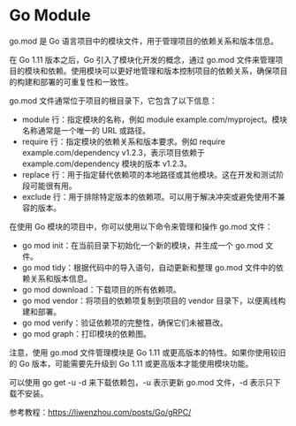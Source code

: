 # Go Module

go.mod 是 Go 语言项目中的模块文件，用于管理项目的依赖关系和版本信息。

在 Go 1.11 版本之后，Go 引入了模块化开发的概念，通过 go.mod 文件来管理项目的模块和依赖。使用模块可以更好地管理和版本控制项目的依赖关系，确保项目的构建和部署的可重复性和一致性。

go.mod 文件通常位于项目的根目录下，它包含了以下信息：

* module 行：指定模块的名称，例如 module example.com/myproject。模块名称通常是一个唯一的 URL 或路径。
* require 行：指定模块的依赖关系和版本要求。例如 require example.com/dependency v1.2.3，表示项目依赖于 example.com/dependency 模块的版本 v1.2.3。
* replace 行：用于指定替代依赖项的本地路径或其他模块。这在开发和测试阶段可能很有用。
* exclude 行：用于排除特定版本的依赖项。可以用于解决冲突或避免使用不兼容的版本。

在使用 Go 模块的项目中，你可以使用以下命令来管理和操作 go.mod 文件：

* go mod init：在当前目录下初始化一个新的模块，并生成一个 go.mod 文件。
* go mod tidy：根据代码中的导入语句，自动更新和整理 go.mod 文件中的依赖关系和版本信息。
* go mod download：下载项目的所有依赖项。
* go mod vendor：将项目的依赖项复制到项目的 vendor 目录下，以便离线构建和部署。
* go mod verify：验证依赖项的完整性，确保它们未被篡改。
* go mod graph：打印模块的依赖图。

注意，使用 go.mod 文件管理模块是 Go 1.11 或更高版本的特性。如果你使用较旧的 Go 版本，可能需要先升级到 Go 1.11 或更高版本才能使用模块功能。

可以使用 go get -u -d  来下载依赖包，-u 表示更新 go.mod 文件，-d 表示只下载不安装。

参考教程：https://liwenzhou.com/posts/Go/gRPC/